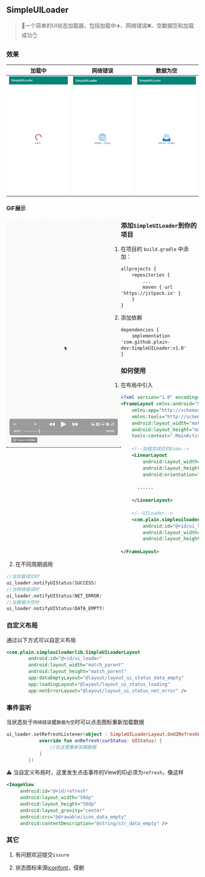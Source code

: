 ## SimpleUILoader

> 👷一个简单的UI状态加载器，包括加载中✈️、网络错误❌、空数据🈳️和加载成功👌

### 效果

|                      加载中                      |                       网络错误                       |                        数据为空                        |
| :----------------------------------------------: | :--------------------------------------------------: | :----------------------------------------------------: |
| ![status_loading](Screenshot/status_loading.jpg) | ![status_net_error](Screenshot/status_net_error.jpg) | ![status_data_empty](Screenshot/status_data_empty.jpg) |

#### GiF展示

<img src='Screenshot/GIF.gif' width = '300' style="float:left"   />

### 添加`SimpleUILoader`到你的项目

1. 在项目的 `build.gradle` 中添加：

```
allprojects {
    repositories {
	    ...
	    maven { url 'https://jitpack.io' }
    }
}
```

2. 添加依赖

```
dependencies {
    implementation 'com.github.plain-dev:SimpleUILoader:v1.0'
}
```

### 如何使用

1. 在布局中引入

```xml
<?xml version="1.0" encoding="utf-8"?>
<FrameLayout xmlns:android="http://schemas.android.com/apk/res/android"
    xmlns:app="http://schemas.android.com/apk/res-auto"
    xmlns:tools="http://schemas.android.com/tools"
    android:layout_width="match_parent"
    android:layout_height="match_parent"
    tools:context=".MainActivity">

    <!--加载完成后的View-->
    <LinearLayout
        android:layout_width="match_parent"
        android:layout_height="match_parent"
        android:orientation="vertical">

      ......
      
    </LinearLayout>

    <!--UILoader-->
    <com.plain.simpleuiloaderlib.SimpleUILoaderLayout
        android:id="@+id/ui_loader"
        android:layout_width="match_parent"
        android:layout_height="match_parent" />

</FrameLayout>
```

2. 在不同周期调用

```kotlin
//当加载成功时
ui_loader.notifyUIStatus(SUCCESS)
//当网络错误时
ui_loader.notifyUIStatus(NET_ERROR)
//当数据为空时
ui_loader.notifyUIStatus(DATA_EMPTY)
```

### 自定义布局

通过以下方式可以自定义布局

```xml
<com.plain.simpleuiloaderlib.SimpleUILoaderLayout
        android:id="@+id/ui_loader"
        android:layout_width="match_parent"
        android:layout_height="match_parent"
        app:dataEmptyLayout="@layout/layout_ui_status_data_empty"
        app:loadingLayout="@layout/layout_ui_status_loading"
        app:netErrorLayout="@layout/layout_ui_status_net_error" />
```

### 事件监听

当状态处于`网络错误`或`数据为空`时可以点击图标重新加载数据

```kotlin
ui_loader.setRefreshListener(object : SimpleUILoaderLayout.OnUIRefreshListener {
            override fun onRefresh(curStatus: UIStatus) {
                //在这里重新加载数据
            }
        })
```

⚠️ 当自定义布局时，这里发生点击事件的View的ID必须为`refresh`，像这样

```xml
<ImageView
     android:id="@+id/refresh"
     android:layout_width="50dp"
     android:layout_height="50dp"
     android:layout_gravity="center"
     android:src="@drawable/icon_data_empty"
     android:contentDescription="@string/str_data_empty" />
```

### 其它

1. 有问题欢迎提交`issure`

2. 状态图标来源[iconfont](https://www.iconfont.cn/)，侵删